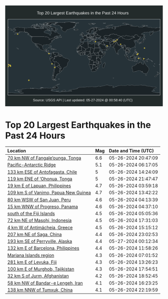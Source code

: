 ![Map](./map.png)

# Top 20 Largest Earthquakes in the Past 24 Hours

| Location | Mag | Date and Time (UTC) |
|:---|:---|:---|
| [70 km NW of Fangale’ounga, Tonga](https://earthquake.usgs.gov/earthquakes/eventpage/us6000n158) | 6.6 | 05-26-2024 20:47:09 |
| [Pacific-Antarctic Ridge](https://earthquake.usgs.gov/earthquakes/eventpage/us6000n11x) | 5.1 | 05-26-2024 06:17:05 |
| [133 km ESE of Antofagasta, Chile](https://earthquake.usgs.gov/earthquakes/eventpage/us6000n13x) | 5 | 05-26-2024 14:24:09 |
| [119 km ENE of ‘Ohonua, Tonga](https://earthquake.usgs.gov/earthquakes/eventpage/us6000n15w) | 5 | 05-26-2024 21:47:47 |
| [19 km E of Lapuan, Philippines](https://earthquake.usgs.gov/earthquakes/eventpage/us6000n11e) | 4.7 | 05-26-2024 03:59:18 |
| [109 km S of Vanimo, Papua New Guinea](https://earthquake.usgs.gov/earthquakes/eventpage/us6000n13s) | 4.7 | 05-26-2024 13:42:22 |
| [80 km WSW of San Juan, Peru](https://earthquake.usgs.gov/earthquakes/eventpage/us6000n11h) | 4.6 | 05-26-2024 04:13:39 |
| [15 km WNW of Progreso, Panama](https://earthquake.usgs.gov/earthquakes/eventpage/us6000n11l) | 4.6 | 05-26-2024 04:37:10 |
| [south of the Fiji Islands](https://earthquake.usgs.gov/earthquakes/eventpage/us6000n11n) | 4.5 | 05-26-2024 05:05:36 |
| [72 km NE of Masohi, Indonesia](https://earthquake.usgs.gov/earthquakes/eventpage/us6000n14l) | 4.5 | 05-26-2024 17:31:03 |
| [4 km W of Antimácheia, Greece](https://earthquake.usgs.gov/earthquakes/eventpage/us6000n148) | 4.5 | 05-26-2024 15:15:12 |
| [207 km NE of Saga, China](https://earthquake.usgs.gov/earthquakes/eventpage/us6000n167) | 4.4 | 05-26-2024 23:02:53 |
| [193 km SE of Perryville, Alaska](https://earthquake.usgs.gov/earthquakes/eventpage/ak0246srm0bs) | 4.4 | 05-27-2024 00:12:34 |
| [132 km E of Barcelona, Philippines](https://earthquake.usgs.gov/earthquakes/eventpage/us6000n13b) | 4.4 | 05-26-2024 11:58:26 |
| [Mariana Islands region](https://earthquake.usgs.gov/earthquakes/eventpage/us6000n124) | 4.3 | 05-26-2024 07:01:52 |
| [281 km E of Levuka, Fiji](https://earthquake.usgs.gov/earthquakes/eventpage/us6000n13q) | 4.3 | 05-26-2024 13:26:23 |
| [100 km E of Murghob, Tajikistan](https://earthquake.usgs.gov/earthquakes/eventpage/us6000n14s) | 4.3 | 05-26-2024 17:54:51 |
| [32 km S of Jurm, Afghanistan](https://earthquake.usgs.gov/earthquakes/eventpage/us6000n14y) | 4.2 | 05-26-2024 18:52:45 |
| [58 km NW of Bandar-e Lengeh, Iran](https://earthquake.usgs.gov/earthquakes/eventpage/us6000n14f) | 4.1 | 05-26-2024 16:23:25 |
| [138 km NNW of Tumxuk, China](https://earthquake.usgs.gov/earthquakes/eventpage/us6000n162) | 4.1 | 05-26-2024 22:19:59 |
